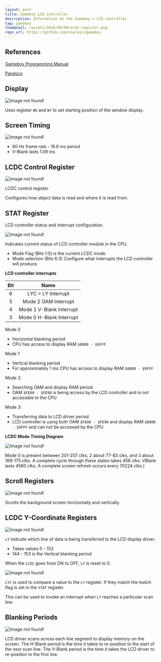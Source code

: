 ```yaml
---
layout: post
title: Gameboy LCD Controller
description: Information on the Gameboy's LCD controller
tag: gameboy
thumbnail: /assets/2016/09/09/stat-register.png
repo_url: https://github.com/nnarain/gameboy
---
```


References
----------

[Gameboy Programming Manual](https://github.com/nnarain/gameboy/blob/master/docs/gb-programming-manual.pdf)

[Pandocs](http://bgb.bircd.org/pandocs.htm)

Display
-------

![Image not found!](/assets/2016/09/09/window-display.png)

Uses register `WX` and `WY` to set starting position of the window display.

Screen Timing
-------------

![Image not found!](/assets/2016/09/09/screen-timing.png)

* 60 Hz frame rate - 16.6 ms period
* V-Blank lasts 1.09 ms


LCDC Control Register
---------------------

![Image not found!](/assets/2016/09/09/lcdc-register.png)

LCDC control register.

Configures how object data is read and where it is read from.

STAT Register
-------------

LCD controller status and interrupt configuration.

![Image not found!](/assets/2016/09/09/stat-register.png)

Indicates current status of LCD controller module in the CPU.

* Mode Flag (Bits 1:0) is the current LCDC mode.
* Mode selection (Bits 6:3) Configure what interrupts the LCD controller will produce.

**LCD controller interrupts**

|  Bit  |  Name                    |
| :---: | :----------------------: |
| 6     | LYC = LY Interrupt       |
| 5     | Mode 2 OAM Interrupt     |
| 4     | Mode 1 V-Blank Interrupt |
| 3     | Mode 0 H-Blank Interrupt |

Mode 0

* Horizontal blanking period
* CPU has access to display RAM `$8000 - $9FFF`

Mode 1

* Vertical blanking period
* For approximately 1 ms CPU has access to display RAM `$8000 - $9FFF`

Mode 2:

* Searching OAM and display RAM period
* OAM `$FE00 - $FE90` is being access by the LCD controller and is *not* accessible to the CPU

Mode 3:

* Transferring data to LCD driver period
* LCD controller is using both OAM `$FE00 - $FE90` and display RAM `$8000 - $9FFF` and can *not* be accessed by the CPU

**LCDC Mode Timing Diagram**

![Image not found!](/assets/2016/09/09/display-mode-timing.png)

Mode 0 is present between 201-207 clks, 2 about 77-83 clks, and 3 about 169-175 clks. A complete cycle through these states takes 456 clks. VBlank lasts 4560 clks. A complete screen refresh occurs every 70224 clks.)

Scroll Registers
------------------

![Image not found!](/assets/2016/09/09/scroll-registers.png)


Scrolls the background screen horizontally and vertically.


LCDC Y-Coordinate Registers
---------------------------

![Image not found!](/assets/2016/09/09/ly-register.png)

`LY` indicate which line of data is being transferred to the LCD display driver.

* Takes values 0 - 153
* 144 - 153 is the Vertical blanking period

When the `LCDC` goes from ON to OFF, `LY` is reset to 0.

![Image not found!](/assets/2016/09/09/lyc-register.png)

`LYC` is used to compare a value to the `LY` register. If they match the match flag is set in the `STAT` register.

This can be used to invoke an interrupt when `LY` reaches a particular scan line.


Blanking Periods
----------------

![Image not found!](/assets/2016/09/09/blanking.png)

LCD driver scans across each line segment to display memory on the screen. The H-Blank period is the time it takes to re-position to the start of the next scan line. The V-Blank period is the time it takes the LCD driver to re-position to the first line.

